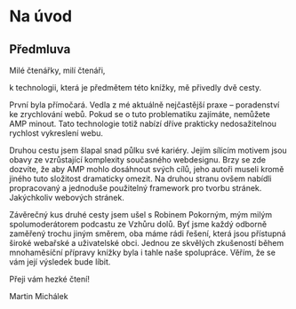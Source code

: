 # Na úvod

## Předmluva

Milé čtenářky, milí čtenáři,

k technologii, která je předmětem této knížky, mě přivedly dvě cesty.

První byla přímočará. Vedla z mé aktuálně nejčastější praxe – poradenství ke zrychlování webů. Pokud se o tuto problematiku zajímáte, nemůžete AMP minout. Tato technologie totiž nabízí dříve prakticky nedosažitelnou rychlost vykreslení webu.

Druhou cestu jsem šlapal snad půlku své kariéry. Jejím sílícím motivem jsou obavy ze vzrůstající komplexity současného webdesignu. Brzy se zde dozvíte, že aby AMP mohlo dosáhnout svých cílů, jeho autoři museli kromě jiného tuto složitost dramaticky omezit. Na druhou stranu ovšem nabídli propracovaný a jednoduše použitelný framework pro tvorbu stránek. Jakýchkoliv webových stránek.

Závěrečný kus druhé cesty jsem ušel s Robinem Pokorným, mým milým spolumoderátorem podcastu ze Vzhůru dolů. Byť jsme každý odborně zaměřený trochu jiným směrem, oba máme rádi řešení, která jsou přístupná široké webařské a uživatelské obci. Jednou ze skvělých zkušeností během mnohaměsíční přípravy knížky byla i tahle naše spolupráce. Věřím, že se vám její výsledek bude líbit.

Přeji vám hezké čtení!

Martin Michálek
